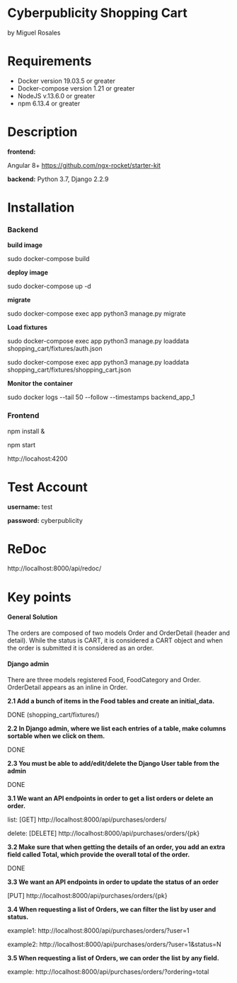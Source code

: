 # Cyberpublicity Shopping Cart
by Miguel Rosales

# Requirements
  - Docker version 19.03.5 or greater
  - Docker-compose version 1.21 or greater
  - NodeJS v.13.6.0  or greater
  - npm 6.13.4 or greater

# Description
**frontend:**

Angular 8+
https://github.com/ngx-rocket/starter-kit

**backend:**
Python 3.7, Django 2.2.9

# Installation
### Backend

**build image**

sudo docker-compose build

**deploy image**

sudo docker-compose up -d

**migrate**

sudo docker-compose exec app python3 manage.py migrate

**Load fixtures**

sudo docker-compose exec app python3 manage.py loaddata shopping_cart/fixtures/auth.json

sudo docker-compose exec app python3 manage.py loaddata shopping_cart/fixtures/shopping_cart.json

**Monitor the container**

sudo docker logs --tail 50 --follow --timestamps backend_app_1

### Frontend

npm install &

npm start

http://locahost:4200


# Test Account

**username:** test

**password:** cyberpublicity

# ReDoc

http://localhost:8000/api/redoc/

# Key points
#### General Solution
The orders are composed of two models Order and OrderDetail (header and detail). While the status is CART, it is considered a CART object and when the order is submitted it is considered as an order.

#### Django admin
There are three models registered Food, FoodCategory and Order. OrderDetail appears as an inline in Order.


**2.1 Add a bunch of items in the Food tables and create an initial_data.**

DONE (shopping_cart/fixtures/)

**2.2 In Django admin, where we list each entries of a table, make columns sortable when we click on them.**

DONE

**2.3 You must be able to add/edit/delete the Django User table from the admin**

DONE

**3.1 We want an API endpoints in order to get a list orders or delete an order.**

list: [GET] http://localhost:8000/api/purchases/orders/

delete: [DELETE] http://localhost:8000/api/purchases/orders/{pk}

**3.2 Make sure that when getting the details of an order, you add an extra field called Total,
which provide the overall total of the order.**

DONE

**3.3 We want an API endpoints in order to update the status of an order**

[PUT] http://localhost:8000/api/purchases/orders/{pk}

**3.4 When requesting a list of Orders, we can filter the list by user and status.**

example1: http://localhost:8000/api/purchases/orders/?user=1

example2: http://localhost:8000/api/purchases/orders/?user=1&status=N

**3.5 When requesting a list of Orders, we can order the list by any field.**

example: http://localhost:8000/api/purchases/orders/?ordering=total

